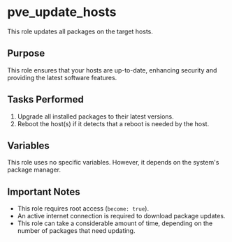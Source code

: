 # pve_update_hosts

This role updates all packages on the target hosts.

## Purpose

This role ensures that your hosts are up-to-date, enhancing security and providing the latest software features.

## Tasks Performed

1. Upgrade all installed packages to their latest versions.
2. Reboot the host(s) if it detects that a reboot is needed by the host.

## Variables
This role uses no specific variables. However, it depends on the system's package manager.

## Important Notes

* This role requires root access (`become: true`).
* An active internet connection is required to download package updates.
* This role can take a considerable amount of time, depending on the number of packages that need updating.
